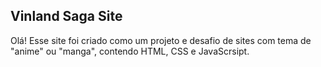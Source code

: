 ## Vinland Saga Site

Olá! Esse site foi criado como um projeto e desafio de sites com tema de "anime" ou "manga", contendo HTML, CSS e JavaScrsipt.
